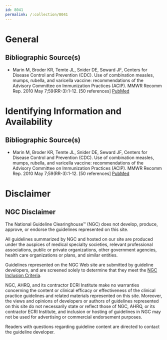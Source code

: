 ```yaml
---
id: 8041
permalink: /:collection/8041
---
```


# General

## Bibliographic Source(s)

- Marin M, Broder KR, Temte JL, Snider DE, Seward JF, Centers for Disease Control and Prevention (CDC). Use of combination measles, mumps, rubella, and varicella vaccine: recommendations of the Advisory Committee on Immunization Practices (ACIP). MMWR Recomm Rep. 2010 May 7;59(RR-3):1-12. [50 references] [ PubMed ](http://www.ncbi.nlm.nih.gov/entrez/query.fcgi?cmd=Retrieve&db=pubmed&dopt=Abstract&list_uids=20448530)

# Identifying Information and Availability

## Bibliographic Source(s)

- Marin M, Broder KR, Temte JL, Snider DE, Seward JF, Centers for Disease Control and Prevention (CDC). Use of combination measles, mumps, rubella, and varicella vaccine: recommendations of the Advisory Committee on Immunization Practices (ACIP). MMWR Recomm Rep. 2010 May 7;59(RR-3):1-12. [50 references] [ PubMed ](http://www.ncbi.nlm.nih.gov/entrez/query.fcgi?cmd=Retrieve&db=pubmed&dopt=Abstract&list_uids=20448530)

# Disclaimer

## NGC Disclaimer

The National Guideline Clearinghouse™ (NGC) does not develop, produce, approve, or endorse the guidelines represented on this site.

All guidelines summarized by NGC and hosted on our site are produced under the auspices of medical specialty societies, relevant professional associations, public or private organizations, other government agencies, health care organizations or plans, and similar entities.

Guidelines represented on the NGC Web site are submitted by guideline developers, and are screened solely to determine that they meet the [NGC Inclusion Criteria](/help-and-about/summaries/inclusion-criteria).

NGC, AHRQ, and its contractor ECRI Institute make no warranties concerning the content or clinical efficacy or effectiveness of the clinical practice guidelines and related materials represented on this site. Moreover, the views and opinions of developers or authors of guidelines represented on this site do not necessarily state or reflect those of NGC, AHRQ, or its contractor ECRI Institute, and inclusion or hosting of guidelines in NGC may not be used for advertising or commercial endorsement purposes.

Readers with questions regarding guideline content are directed to contact the guideline developer.

